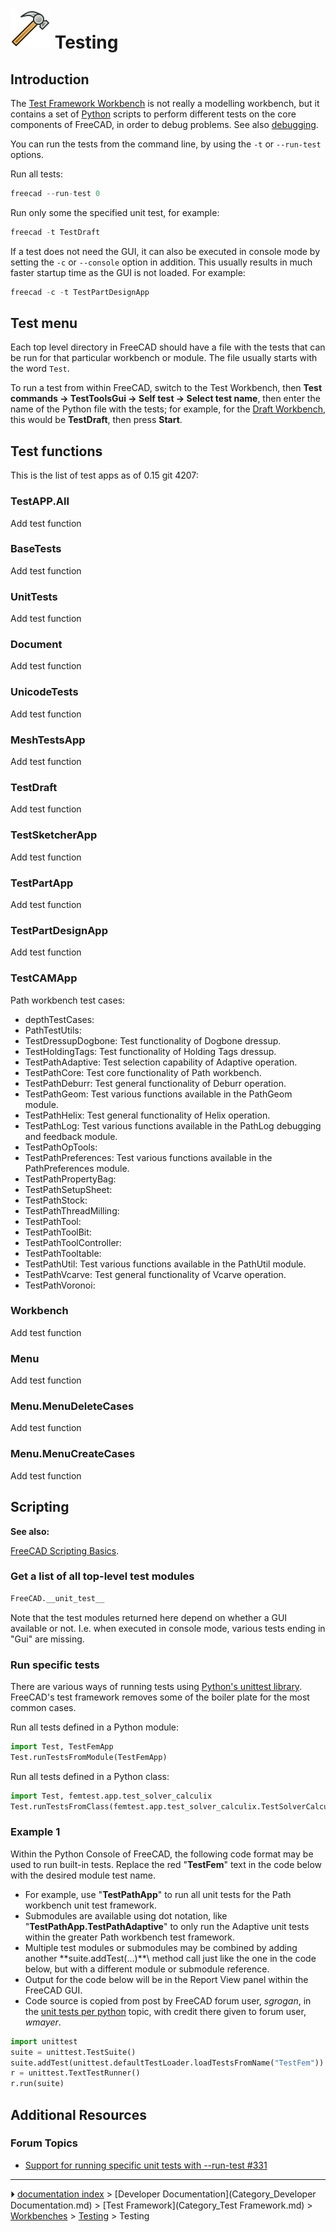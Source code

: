 # <img alt="Test workbench icon" src=images/Workbench_Test.svg  style="width:64px;"> Testing

 

## Introduction

The [Test Framework Workbench](Testing.md) is not really a modelling workbench, but it contains a set of [Python](Python.md) scripts to perform different tests on the core components of FreeCAD, in order to debug problems. See also [debugging](debugging.md).

You can run the tests from the command line, by using the `-t` or `--run-test` options.

Run all tests:

 
```python
freecad --run-test 0
```

Run only some the specified unit test, for example:

 
```python
freecad -t TestDraft
```

If a test does not need the GUI, it can also be executed in console mode by setting the `-c` or `--console` option in addition. This usually results in much faster startup time as the GUI is not loaded. For example:

 
```python
freecad -c -t TestPartDesignApp
```

## Test menu 

Each top level directory in FreeCAD should have a file with the tests that can be run for that particular workbench or module. The file usually starts with the word `Test`.

To run a test from within FreeCAD, switch to the Test Workbench, then **Test commands → TestToolsGui → Self test → Select test name**, then enter the name of the Python file with the tests; for example, for the [Draft Workbench](Draft_Workbench.md), this would be **TestDraft**, then press **Start**.

## Test functions 

This is the list of test apps as of 0.15 git 4207:

### TestAPP.All

Add test function

### BaseTests

Add test function

### UnitTests

Add test function

### Document

Add test function

### UnicodeTests

Add test function

### MeshTestsApp

Add test function

### TestDraft

Add test function

### TestSketcherApp

Add test function

### TestPartApp

Add test function

### TestPartDesignApp

Add test function

### TestCAMApp

Path workbench test cases:

-   depthTestCases:
-   PathTestUtils:
-   TestDressupDogbone: Test functionality of Dogbone dressup.
-   TestHoldingTags: Test functionality of Holding Tags dressup.
-   TestPathAdaptive: Test selection capability of Adaptive operation.
-   TestPathCore: Test core functionality of Path workbench.
-   TestPathDeburr: Test general functionality of Deburr operation.
-   TestPathGeom: Test various functions available in the PathGeom module.
-   TestPathHelix: Test general functionality of Helix operation.
-   TestPathLog: Test various functions available in the PathLog debugging and feedback module.
-   TestPathOpTools:
-   TestPathPreferences: Test various functions available in the PathPreferences module.
-   TestPathPropertyBag:
-   TestPathSetupSheet:
-   TestPathStock:
-   TestPathThreadMilling:
-   TestPathTool:
-   TestPathToolBit:
-   TestPathToolController:
-   TestPathTooltable:
-   TestPathUtil: Test various functions available in the PathUtil module.
-   TestPathVcarve: Test general functionality of Vcarve operation.
-   TestPathVoronoi:

### Workbench

Add test function

### Menu

Add test function

### Menu.MenuDeleteCases

Add test function

### Menu.MenuCreateCases

Add test function

## Scripting


**See also:**

[FreeCAD Scripting Basics](FreeCAD_Scripting_Basics.md).

### Get a list of all top-level test modules 

 
```python
FreeCAD.__unit_test__
```

Note that the test modules returned here depend on whether a GUI available or not. I.e. when executed in console mode, various tests ending in \"Gui\" are missing.

### Run specific tests 

There are various ways of running tests using [Python\'s unittest library](https://docs.python.org/3/library/unittest.html). FreeCAD\'s test framework removes some of the boiler plate for the most common cases.

Run all tests defined in a Python module:  
```python
import Test, TestFemApp
Test.runTestsFromModule(TestFemApp)
```

Run all tests defined in a Python class:  
```python
import Test, femtest.app.test_solver_calculix
Test.runTestsFromClass(femtest.app.test_solver_calculix.TestSolverCalculix)
```

### Example 1 

Within the Python Console of FreeCAD, the following code format may be used to run built-in tests. Replace the red \"**TestFem**\" text in the code below with the desired module test name.

-   For example, use \"**TestPathApp**\" to run all unit tests for the Path workbench unit test framework.
-   Submodules are available using dot notation, like \"**TestPathApp.TestPathAdaptive**\" to only run the Adaptive unit tests within the greater Path workbench test framework.
-   Multiple test modules or submodules may be combined by adding another \**suite.addTest(\...)**\ method call just like the one in the code below, but with a different module or submodule reference.
-   Output for the code below will be in the Report View panel within the FreeCAD GUI.
-   Code source is copied from post by FreeCAD forum user, *sgrogan*, in the [unit tests per python](https://forum.freecadweb.org/viewtopic.php?style=3&p=153251#p153251) topic, with credit there given to forum user, *wmayer*.

 
```python
import unittest
suite = unittest.TestSuite()
suite.addTest(unittest.defaultTestLoader.loadTestsFromName("TestFem"))
r = unittest.TextTestRunner()
r.run(suite)
```

## Additional Resources 

### Forum Topics 

-   [Support for running specific unit tests with \--run-test #331](https://forum.freecadweb.org/viewtopic.php?style=3&f=27&t=18379)



---
⏵ [documentation index](../README.md) > [Developer Documentation](Category_Developer Documentation.md) > [Test Framework](Category_Test Framework.md) > [Workbenches](Category_Workbenches.md) > [Testing](Category_Testing.md) > Testing
